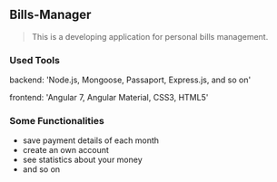 ## Bills-Manager
> This is a developing application for personal bills management.

### Used Tools
backend:
'Node.js, Mongoose, Passaport, Express.js, and so on'
 
frontend:
'Angular 7, Angular Material, CSS3, HTML5'

### Some Functionalities

- save payment details of each month
- create an own account
- see statistics about your money
- and so on
